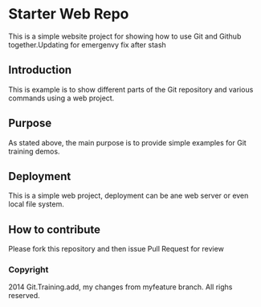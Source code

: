 
# Starter Web Repo

This is a simple website project for showing how to use Git and Github together.Updating for emergenvy fix after stash

## Introduction

This is example is to show different parts of the Git repository and various commands using a web project.

## Purpose

As stated above, the main purpose is to provide simple examples for Git training demos.

## Deployment

This is a simple web project, deployment can be ane web server or even local file system.

## How to contribute

Please fork this repository and then issue Pull Request for review

### Copyright

2014 Git.Training.add, my changes from myfeature branch. All righs reserved.